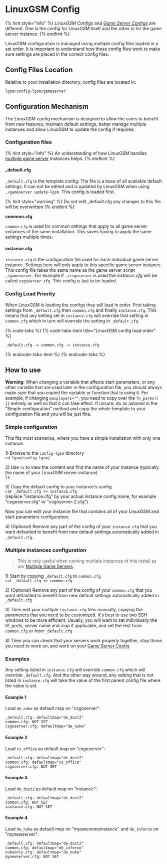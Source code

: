 # LinuxGSM Config

{% hint style="info" %}
_LinuxGSM Configs_ and [_Game Server Configs_](game-server-config.md) are different. One is the config for LinuxGSM itself and the other is for the game server instance.
{% endhint %}

LinuxGSM configuration is managed using multiple config files loaded in a set order. It is important to understand how these config files work to make sure settings are placed in the correct config files.

## Config Files Location

Relative to your installation directory, config files are located in:

```text
lgsm/config-lgsm/gameserver
```

## Configuration Mechanism

The LinuxGSM config mechanism is designed to allow the users to benefit from new features, maintain default settings, better manage multiple instances and allow LinuxGSM to update the config if required.

### Configuration files

{% hint style="info" %}
An understanding of how LinuxGSM handles [multiple game server](../features/multiple-game-servers.md) instances helps.
{% endhint %}

#### \_default.cfg

`_default.cfg` is the template config: The file is a base of all available default settings. It can not be edited and is updated by LinuxGSM when using `./gameserver update-lgsm`. This config is loaded first.

{% hint style="warning" %}
Do not edit \_default.cfg any changes to this file will be overwritten
{% endhint %}

**common.cfg**

`common.cfg` is used for common settings that apply to all game server instances of the same installation. This saves having to apply the same settings multiple times.

#### instance.cfg

`instance.cfg` is the configuration file used for each individual game server instance. Settings here will only apply to this specific game server instance. This config file takes the same name as the game server script `./gameserver`. For example if `./csgoserver` is used the _instance.cfg_ will be called `csgoserver.cfg`. This config is last to be loaded.

### Config Load Priority

When LinuxGSM is loading the configs they will load in order. First taking settings from `_default.cfg` then `common.cfg` and finally `instance.cfg`. This means that any setting set in `instance.cfg` will override that setting in `common.cfg` which in turn will override the setting in `_default.cfg`.

{% code-tabs %}
{% code-tabs-item title="LinuxGSM config load order" %}
```text
_default.cfg -> common.cfg -> instance.cfg
```
{% endcode-tabs-item %}
{% endcode-tabs %}

## How to use

**Warning**: When changing a variable that affects start parameters, or any other variable that are used later in the configuration file, you should always make sure that you copied the variable or function that is using it. For example, if changing `maxplayers=""`, you need to copy over the `fn_parms(){}` entirely as well so that it can take effect. If unsure, do as advised in the "Simple configuration" method and copy the whole template to your configuration file and you will be just fine.

### Simple configuration

This fits most scenarios, where you have a simple installation with only one instance.

1\) Browse to the `config-lgsm` directory  
`cd lgsm/config-lgsm/`

2\) Use `ls` to view the content and find the name of your instance \(typically the name of your LinuxGSM server instance\)  
`ls`

3\) Copy the default config to your instance's config  
`cat _default.cfg >> instance.cfg`  
\(replace "instance.cfg" by your actual instance config name, for example "csgoserver.cfg" or "csgoserver-2.cfg"\)

Now you can edit your instance file that contains all of your LinuxGSM and start parameters configuration.

4\) \(Optional\) Remove any part of the config of your `instance.cfg` that you want defaulted to benefit from new default settings automatically added in `_default.cfg`.

### Multiple instances configuration

> This is only useful when running multiple instances of this install as per [Multiple Game Servers](../features/multiple-game-servers.md).

1\) Start by copying `_default.cfg` to `common.cfg`  
`cat _default.cfg >> common.cfg`

2\) \(Optional\) Remove any part of the config of your `common.cfg` that you want defaulted to benefit from new default settings automatically added in `_default.cfg`

3\) Then edit your multiple `instance.cfg` files manually, copying the parameters that you need to be customized. It's best to use two SSH windows to be more efficient. Usually, you will want to set individually the IP, ports, server name and map if applicable, and set the rest from `common.cfg` or from `_default.cfg`

4\) Then you can check that your servers work properly together, stop those you need to work on, and work on your [Game Server Config](game-server-config.md)

### Examples

Any setting listed in `instance.cfg` will override `common.cfg` which will override `_default.cfg`. And the other way around, any setting that is not listed in `instance.cfg` will take the value of the first parent config file where the value is set.

#### Example 1

Load `de_nuke` as default map on "csgoserver":

```text
_default.cfg: defaultmap="de_dust2"
common.cfg: NOT SET
csgoserver.cfg: defaultmap="de_nuke"
```

#### Example 2

Load `cs_office` as default map on "csgoserver":

```text
_default.cfg: defaultmap="de_dust2"
common.cfg: defaultmap="cs_office"
csgoserver.cfg: NOT SET
```

#### Example 3

Load `de_dust2` as default map on "instance":

```text
_default.cfg: defaultmap="de_dust2"
common.cfg: NOT SET
instance.cfg: NOT SET
```

#### Example 4

Load `de_nuke` as default map on "myawesomeinstance" and `de_inferno` on "mynewserver":

```text
_default.cfg: defaultmap="de_dust2"
common.cfg: defaultmap="de_inferno"
nukeonly.cfg: defaultmap="de_nuke"
mynewserver.cfg: NOT SET
```
